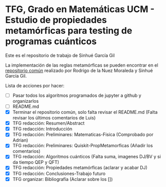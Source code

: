 # TFG, Grado en Matemáticas UCM - Estudio de propiedades metamórficas para testing de programas cuánticos
Este es el repositorio de trabajo de Sinhué García Gil

La implementación de las reglas metamórficas se pueden encontrar en el [repositorio común](https://github.com/rodelanu/TFG.git) realizado por Rodrigo de la Nuez Moraleda y Sinhué García Gil.
<br>

Lista de acciones por hacer:
- [ ] Pasar todos los algoritmos programados de jupyter a github y organizarlos
- [ ] README.md
- [x] Terminar el repositorio común, solo falta revisar el README.md (Falta revisar los últimos comentarios de Luis)
- [x] TFG redacción: Resumen/Abstract
- [x] TFG redacción: Introducción
- [x] TFG redacción: Preliminares: Matematicas-Fisica (Comprobado por Adrian)
- [x] TFG redacción: Preliminares: Quiskit-PropMetamorficas (Añadir los comentarios)
- [x] TFG redacción: Algoritmos cuánticos (Falta suma, imagenes DJ/BV y si da tiempo QEP y QFT)
- [x] TFG redacción: Propiedades metamórficas (aclarar y acabar DJ)
- [x] TFG redacción: Conclusiones-Trabajo futuro
- [x] TFG organizar: Bibliografía (Aclarar sobre los [])
